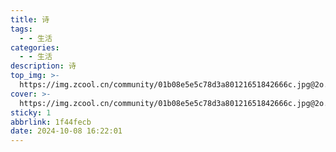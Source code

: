 ```yaml
---
title: 诗
tags:
  - - 生活
categories:
  - - 生活
description: 诗
top_img: >-
  https://img.zcool.cn/community/01b08e5e5c78d3a80121651842666c.jpg@2o.jpg
cover: >-
  https://img.zcool.cn/community/01b08e5e5c78d3a80121651842666c.jpg@2o.jpg
sticky: 1
abbrlink: 1f44fecb
date: 2024-10-08 16:22:01
---
```


